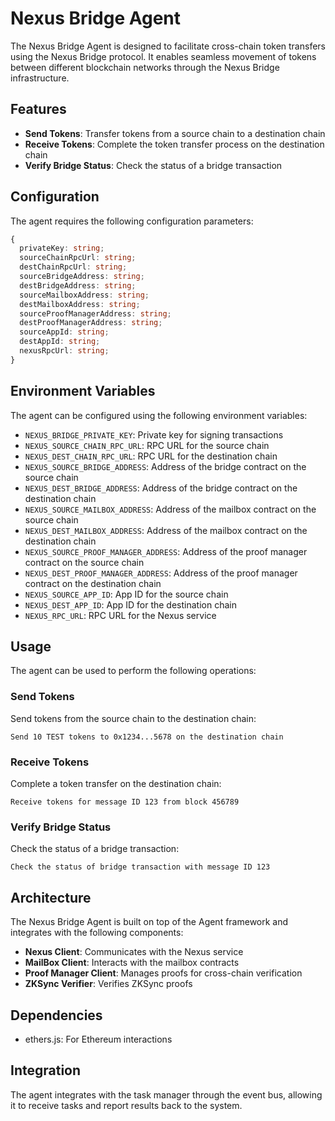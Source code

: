 # Nexus Bridge Agent

The Nexus Bridge Agent is designed to facilitate cross-chain token transfers using the Nexus Bridge protocol. It enables seamless movement of tokens between different blockchain networks through the Nexus Bridge infrastructure.

## Features

- **Send Tokens**: Transfer tokens from a source chain to a destination chain
- **Receive Tokens**: Complete the token transfer process on the destination chain
- **Verify Bridge Status**: Check the status of a bridge transaction

## Configuration

The agent requires the following configuration parameters:

```typescript
{
  privateKey: string;             
  sourceChainRpcUrl: string;       
  destChainRpcUrl: string;         
  sourceBridgeAddress: string;
  destBridgeAddress: string;
  sourceMailboxAddress: string;
  destMailboxAddress: string;
  sourceProofManagerAddress: string;
  destProofManagerAddress: string;
  sourceAppId: string;
  destAppId: string;
  nexusRpcUrl: string;
}
```

## Environment Variables

The agent can be configured using the following environment variables:

- `NEXUS_BRIDGE_PRIVATE_KEY`: Private key for signing transactions
- `NEXUS_SOURCE_CHAIN_RPC_URL`: RPC URL for the source chain
- `NEXUS_DEST_CHAIN_RPC_URL`: RPC URL for the destination chain
- `NEXUS_SOURCE_BRIDGE_ADDRESS`: Address of the bridge contract on the source chain
- `NEXUS_DEST_BRIDGE_ADDRESS`: Address of the bridge contract on the destination chain
- `NEXUS_SOURCE_MAILBOX_ADDRESS`: Address of the mailbox contract on the source chain
- `NEXUS_DEST_MAILBOX_ADDRESS`: Address of the mailbox contract on the destination chain
- `NEXUS_SOURCE_PROOF_MANAGER_ADDRESS`: Address of the proof manager contract on the source chain
- `NEXUS_DEST_PROOF_MANAGER_ADDRESS`: Address of the proof manager contract on the destination chain
- `NEXUS_SOURCE_APP_ID`: App ID for the source chain
- `NEXUS_DEST_APP_ID`: App ID for the destination chain
- `NEXUS_RPC_URL`: RPC URL for the Nexus service

## Usage

The agent can be used to perform the following operations:

### Send Tokens

Send tokens from the source chain to the destination chain:

```
Send 10 TEST tokens to 0x1234...5678 on the destination chain
```

### Receive Tokens

Complete a token transfer on the destination chain:

```
Receive tokens for message ID 123 from block 456789
```

### Verify Bridge Status

Check the status of a bridge transaction:

```
Check the status of bridge transaction with message ID 123
```

## Architecture

The Nexus Bridge Agent is built on top of the Agent framework and integrates with the following components:

- **Nexus Client**: Communicates with the Nexus service
- **MailBox Client**: Interacts with the mailbox contracts
- **Proof Manager Client**: Manages proofs for cross-chain verification
- **ZKSync Verifier**: Verifies ZKSync proofs

## Dependencies

- ethers.js: For Ethereum interactions

## Integration

The agent integrates with the task manager through the event bus, allowing it to receive tasks and report results back to the system. 